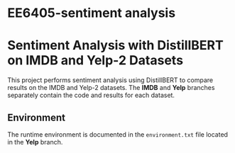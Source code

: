 # EE6405-sentiment analysis
# Sentiment Analysis with DistillBERT on IMDB and Yelp-2 Datasets

This project performs sentiment analysis using DistillBERT to compare results on the IMDB and Yelp-2 datasets. The **IMDB** and **Yelp** branches separately contain the code and results for each dataset.

## Environment

The runtime environment is documented in the `environment.txt` file located in the **Yelp** branch.
